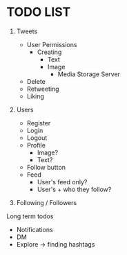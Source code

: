 # TODO LIST
1. Tweets
   - User Permissions
       - Creating
           - Text
           - Image 
                - Media Storage Server
   - Delete
   - Retweeting
   - Liking

2. Users
   - Register
   - Login
   - Logout
   - Profile
       - Image?
       - Text?
   - Follow button
   - Feed
        - User's feed only?
        - User's + who they follow?

3. Following / Followers

Long term todos

- Notifications
- DM
- Explore -> finding hashtags
